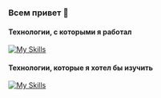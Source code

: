 ### Всем привет 👋

#### Технологии, с которыми я работал
[![My Skills](https://skillicons.dev/icons?i=java,spring,maven,cs,js,vue,nodejs,express,mongodb,py,flask,bots,selenium,sqlite,postgres,mysql,html,css,md,idea,visualstudio,vscode,git,github,heroku,docker,nginx,linux,bash,raspberrypi)](https://skillicons.dev)

#### Технологии, которые я хотел бы изучить
[![My Skills](https://skillicons.dev/icons?i=prometheus,grafana,kotlin,kubernetes,react,aws)](https://skillicons.dev)
